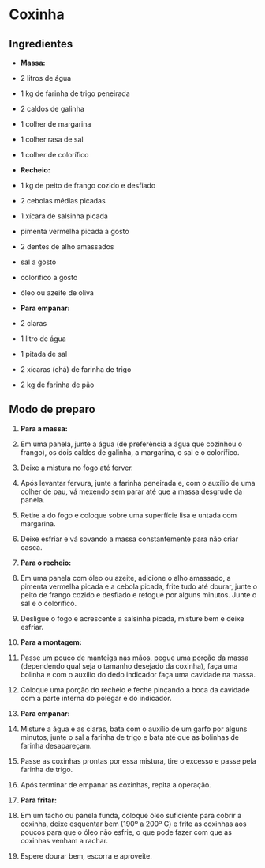 ﻿# Coxinha

## Ingredientes

- **Massa:**

- 2 litros de água

- 1 kg de farinha de trigo peneirada

- 2 caldos de galinha

- 1 colher de margarina

- 1 colher rasa de sal

- 1 colher de colorífico

- **Recheio:**

- 1 kg de peito de frango cozido e desfiado

- 2 cebolas médias picadas

- 1 xícara de salsinha picada

- pimenta vermelha picada a gosto

- 2 dentes de alho amassados

- sal a gosto

- colorífico a gosto

- óleo ou azeite de oliva

- **Para empanar:**

- 2 claras

- 1 litro de água

- 1 pitada de sal

- 2 xícaras (chá) de farinha de trigo

- 2 kg de farinha de pão

## Modo de preparo

1. **Para a massa:**

1. Em uma panela, junte a água (de preferência a água que cozinhou o frango), os dois caldos de galinha, a margarina, o sal e o colorífico.

1. Deixe a mistura no fogo até ferver.

1. Após levantar fervura, junte a farinha peneirada e, com o auxílio de uma colher de pau, vá mexendo sem parar até que a massa desgrude da panela.

1. Retire a do fogo e coloque sobre uma superfície lisa e untada com margarina.

1. Deixe esfriar e vá sovando a massa constantemente para não criar casca.

1. **Para o recheio:**

1. Em uma panela com óleo ou azeite, adicione o alho amassado, a pimenta vermelha picada e a cebola picada, frite tudo até dourar, junte o peito de frango cozido e desfiado e refogue por alguns minutos. Junte o sal e o colorífico.

1. Desligue o fogo e acrescente a salsinha picada, misture bem e deixe esfriar.

1. **Para a montagem:**

1. Passe um pouco de manteiga nas mãos, pegue uma porção da massa (dependendo qual seja o tamanho desejado da coxinha), faça uma bolinha e com o auxílio do dedo indicador faça uma cavidade na massa.

1. Coloque uma porção do recheio e feche pinçando a boca da cavidade com a parte interna do polegar e do indicador.

1. **Para empanar:**

1. Misture a água e as claras, bata com o auxílio de um garfo por alguns minutos, junte o sal a farinha de trigo e bata até que as bolinhas de farinha desapareçam.

1. Passe as coxinhas prontas por essa mistura, tire o excesso e passe pela farinha de trigo.

1. Após terminar de empanar as coxinhas, repita a operação.

1. **Para fritar:**

1. Em um tacho ou panela funda, coloque óleo suficiente para cobrir a coxinha, deixe esquentar bem (190º a 200º C) e frite as coxinhas aos poucos para que o óleo não esfrie, o que pode fazer com que as coxinhas venham a rachar.

1. Espere dourar bem, escorra e aproveite.


